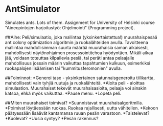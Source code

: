 # AntSimulator
Simulates ants. Lots of them. Assignment for University of Helsinki course "Aineopintojen harjoitustyö: Ohjelmointi" (Programming project).

##Aihe:
Peli/simulaatio, joka mallintaa (yksinkertaistettua!) muurahaispesää ant colony optimization algoritmin ja ruokalähteiden avulla. Tavoitteena mallintaa mahdollisimman suurta määrää muurahaisia saman aikaisesti, mahdollisesti näytönohjaimen prosessointitehoa hyödyntäen. Mikäli aikaa jää, voidaan toteuttaa kilpailevia pesiä, tai peräti antaa pelaajalle mahdollisuus jossain määrin vaikuttaa tapahtumien kulkuun, esimerkiksi ruokapalojen lisäämisen tai "kummitusferomonien" avulla. 

##Toiminnot:
*Generoi taso - yksinkertainen satunnaisgeneroitu tiilikartta, mahdollisesti vain tyhjiä ruutuja ja ruokalähteitä.
*Aloita peli - aloittaa simulaation. Muurahaiset tekevät muurahaisasioita, pelaaja voi ainakin katsoa, ehkä myös vaikuttaa.
*Pause menu.
*Lopeta peli.

##Miten muurahaiset toimivat?
*Suunnistavat muurahaisalgoritmilla.
*Poimivat löytäessään ruokaa. Ruokaa rajallisesti, uutta vähitellen.
*Kekoon päätyessään lisäävät kantamansa ruuan pesän varastoon.
*Taistelevat?
*Kuolevat?
*Uusia syntyy?
*Pesän rakennus?



